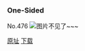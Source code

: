 ### One-Sided
No.476
![图片不见了~~~](https://imgs.xkcd.com/comics/one-sided.png)

[原址](https://xkcd.com//476) [下载](https://imgs.xkcd.com/comics/one-sided.png)

